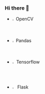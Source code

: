 ### Hi there 👋





+ <img src="https://user-images.githubusercontent.com/82854823/133964083-90cda3da-e415-428b-a099-ce05cafb91b8.png" width="1.5%" height="1.5%"> OpenCV
+ <img src="https://user-images.githubusercontent.com/82854823/133964455-d46dbc49-59be-4807-992c-4b58769571e5.png" width="1.5%" height="1.5%"> Pandas
+ <img src="https://user-images.githubusercontent.com/82854823/133964614-8841fb42-ee88-4698-9904-0dc669c27897.png" width="1.8%" height="1.8%"> Tensorflow
+ <img src="https://user-images.githubusercontent.com/82854823/134014637-978ce13c-0146-4f41-8e0c-99a70093f0a5.png" width="2.5%" height="2.5%"> Flask


<!--
**Raziel-JKM/Raziel-JKM** is a ✨ _special_ ✨ repository because its `README.md` (this file) appears on your GitHub profile.

Here are some ideas to get you started:

- 🔭 I’m currently working on ...
- 🌱 I’m currently learning ...
- 👯 I’m looking to collaborate on ...
- 🤔 I’m looking for help with ...
- 💬 Ask me about ...
- 📫 How to reach me: ...
- 😄 Pronouns: ...
- ⚡ Fun fact: ...
-->

